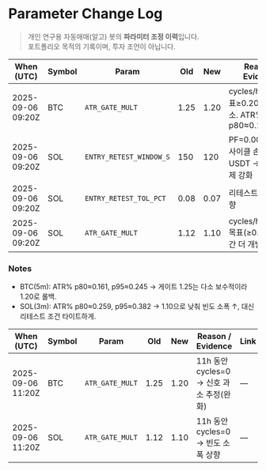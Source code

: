 # Parameter Change Log

> 개인 연구용 자동매매(알고) 봇의 **파라미터 조정 이력**입니다.  
> 포트폴리오 목적의 기록이며, 투자 조언이 아닙니다.

| When (UTC)        | Symbol | Param                | Old  | New  | Reason / Evidence                                      | Link |
|-------------------|--------|----------------------|------|------|---------------------------------------------------------|------|
| 2025-09-06 09:20Z | BTC    | `ATR_GATE_MULT`      | 1.25 | 1.20 | cycles/h=0.00(목표≥0.20), 신호 과소. ATR% p80≈0.161     | —    |
| 2025-09-06 09:20Z | SOL    | `ENTRY_RETEST_WINDOW_S` | 150  | 120  | PF=0.00, 최근 1사이클 손실 -0.32 USDT → 오탐 억제 강화 | —    |
| 2025-09-06 09:20Z | SOL    | `ENTRY_RETEST_TOL_PCT`  | 0.08 | 0.07 | 리테스트 정밀도 상향                                     | —    |
| 2025-09-06 09:20Z | SOL    | `ATR_GATE_MULT`      | 1.12 | 1.10 | cycles/h=0.06<목표(≥0.30) → 약간 더 개방                 | —    |

### Notes
- BTC(5m): ATR% p80≈0.161, p95≈0.245 → 게이트 1.25는 다소 보수적이라 1.20로 롤백.  
- SOL(3m): ATR% p80≈0.259, p95≈0.382 → 1.10으로 낮춰 빈도 소폭 ↑, 대신 리테스트 조건 타이트하게.



| When (UTC)        | Symbol | Param            | Old  | New  | Reason / Evidence                           | Link |
|-------------------|--------|------------------|------|------|----------------------------------------------|------|
| 2025-09-06 11:20Z | BTC    | `ATR_GATE_MULT`  | 1.25 | 1.20 | 11h 동안 cycles=0 → 신호 과소 추정(완화)     | —    |
| 2025-09-06 11:20Z | SOL    | `ATR_GATE_MULT`  | 1.12 | 1.10 | 11h 동안 cycles=0 → 빈도 소폭 상향            | —    |

